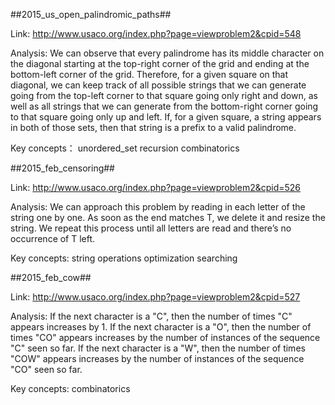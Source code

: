 ##2015_us_open_palindromic_paths##

Link: 
http://www.usaco.org/index.php?page=viewproblem2&cpid=548

Analysis:
We can observe that every palindrome has its middle character on the diagonal starting at the top-right corner of the grid and ending at the bottom-left corner of the grid.
Therefore, for a given square on that diagonal, we can keep track of all possible strings that we can generate going from the top-left corner to that square going only right and down, as well as all strings that we can generate from the bottom-right corner going to that square going only up and left. If, for a given square, a string appears in both of those sets, then that string is a prefix to a valid palindrome.

Key concepts：
unordered_set
recursion
combinatorics

##2015_feb_censoring##

Link:
http://www.usaco.org/index.php?page=viewproblem2&cpid=526

Analysis:
We can approach this problem by reading in each letter of the string one by one. As soon as the end matches T, we delete it and resize the string. We repeat this process until all letters are read and there’s no occurrence of T left.

Key concepts:
string operations
optimization
searching

##2015_feb_cow##

Link:
http://www.usaco.org/index.php?page=viewproblem2&cpid=527

Analysis:
If the next character is a "C", then the number of times "C" appears increases by 1.
If the next character is a "O", then the number of times "CO" appears increases by the number of instances of the sequence "C" seen so far.
If the next character is a "W", then the number of times "COW" appears increases by the number of instances of the sequence "CO" seen so far.

Key concepts:
combinatorics
